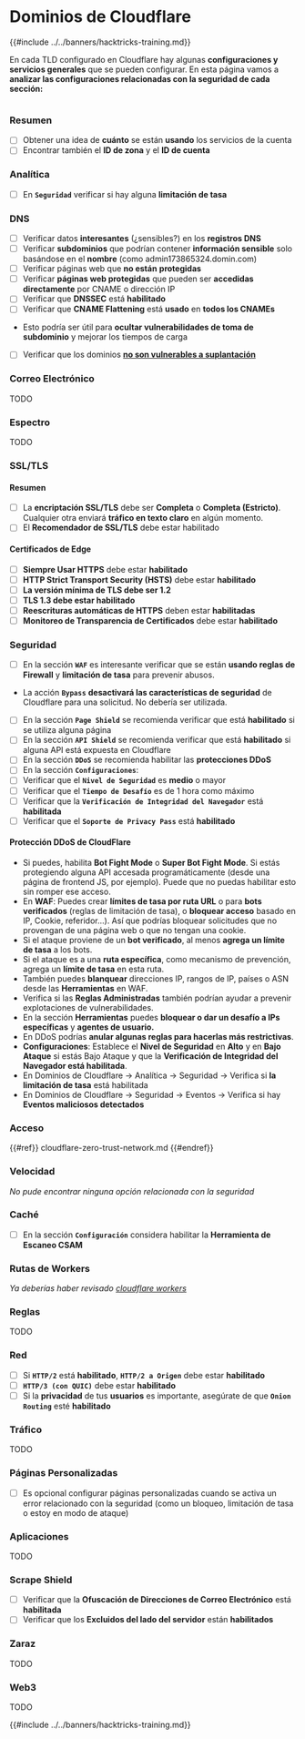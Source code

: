 # Dominios de Cloudflare

{{#include ../../banners/hacktricks-training.md}}

En cada TLD configurado en Cloudflare hay algunas **configuraciones y servicios generales** que se pueden configurar. En esta página vamos a **analizar las configuraciones relacionadas con la seguridad de cada sección:**

<figure><img src="../../images/image (101).png" alt=""><figcaption></figcaption></figure>

### Resumen

- [ ] Obtener una idea de **cuánto** se están **usando** los servicios de la cuenta
- [ ] Encontrar también el **ID de zona** y el **ID de cuenta**

### Analítica

- [ ] En **`Seguridad`** verificar si hay alguna **limitación de tasa**

### DNS

- [ ] Verificar datos **interesantes** (¿sensibles?) en los **registros DNS**
- [ ] Verificar **subdominios** que podrían contener **información sensible** solo basándose en el **nombre** (como admin173865324.domin.com)
- [ ] Verificar páginas web que **no están** **protegidas**
- [ ] Verificar **páginas web protegidas** que pueden ser **accedidas directamente** por CNAME o dirección IP
- [ ] Verificar que **DNSSEC** está **habilitado**
- [ ] Verificar que **CNAME Flattening** está **usado** en **todos los CNAMEs**
- Esto podría ser útil para **ocultar vulnerabilidades de toma de subdominio** y mejorar los tiempos de carga
- [ ] Verificar que los dominios [**no son vulnerables a suplantación**](https://book.hacktricks.wiki/en/network-services-pentesting/pentesting-smtp/index.html#mail-spoofing)

### **Correo Electrónico**

TODO

### Espectro

TODO

### SSL/TLS

#### **Resumen**

- [ ] La **encriptación SSL/TLS** debe ser **Completa** o **Completa (Estricto)**. Cualquier otra enviará **tráfico en texto claro** en algún momento.
- [ ] El **Recomendador de SSL/TLS** debe estar habilitado

#### Certificados de Edge

- [ ] **Siempre Usar HTTPS** debe estar **habilitado**
- [ ] **HTTP Strict Transport Security (HSTS)** debe estar **habilitado**
- [ ] **La versión mínima de TLS debe ser 1.2**
- [ ] **TLS 1.3 debe estar habilitado**
- [ ] **Reescrituras automáticas de HTTPS** deben estar **habilitadas**
- [ ] **Monitoreo de Transparencia de Certificados** debe estar **habilitado**

### **Seguridad**

- [ ] En la sección **`WAF`** es interesante verificar que se están **usando reglas de Firewall** y **limitación de tasa** para prevenir abusos.
- La acción **`Bypass`** **desactivará las características de seguridad** de Cloudflare para una solicitud. No debería ser utilizada.
- [ ] En la sección **`Page Shield`** se recomienda verificar que está **habilitado** si se utiliza alguna página
- [ ] En la sección **`API Shield`** se recomienda verificar que está **habilitado** si alguna API está expuesta en Cloudflare
- [ ] En la sección **`DDoS`** se recomienda habilitar las **protecciones DDoS**
- [ ] En la sección **`Configuraciones`**:
- [ ] Verificar que el **`Nivel de Seguridad`** es **medio** o mayor
- [ ] Verificar que el **`Tiempo de Desafío`** es de 1 hora como máximo
- [ ] Verificar que la **`Verificación de Integridad del Navegador`** está **habilitada**
- [ ] Verificar que el **`Soporte de Privacy Pass`** está **habilitado**

#### **Protección DDoS de CloudFlare**

- Si puedes, habilita **Bot Fight Mode** o **Super Bot Fight Mode**. Si estás protegiendo alguna API accesada programáticamente (desde una página de frontend JS, por ejemplo). Puede que no puedas habilitar esto sin romper ese acceso.
- En **WAF**: Puedes crear **límites de tasa por ruta URL** o para **bots verificados** (reglas de limitación de tasa), o **bloquear acceso** basado en IP, Cookie, referidor...). Así que podrías bloquear solicitudes que no provengan de una página web o que no tengan una cookie.
- Si el ataque proviene de un **bot verificado**, al menos **agrega un límite de tasa** a los bots.
- Si el ataque es a una **ruta específica**, como mecanismo de prevención, agrega un **límite de tasa** en esta ruta.
- También puedes **blanquear** direcciones IP, rangos de IP, países o ASN desde las **Herramientas** en WAF.
- Verifica si las **Reglas Administradas** también podrían ayudar a prevenir explotaciones de vulnerabilidades.
- En la sección **Herramientas** puedes **bloquear o dar un desafío a IPs específicas** y **agentes de usuario.**
- En DDoS podrías **anular algunas reglas para hacerlas más restrictivas**.
- **Configuraciones**: Establece el **Nivel de Seguridad** en **Alto** y en **Bajo Ataque** si estás Bajo Ataque y que la **Verificación de Integridad del Navegador está habilitada**.
- En Dominios de Cloudflare -> Analítica -> Seguridad -> Verifica si **la limitación de tasa** está habilitada
- En Dominios de Cloudflare -> Seguridad -> Eventos -> Verifica si hay **Eventos maliciosos detectados**

### Acceso

{{#ref}}
cloudflare-zero-trust-network.md
{{#endref}}

### Velocidad

_No pude encontrar ninguna opción relacionada con la seguridad_

### Caché

- [ ] En la sección **`Configuración`** considera habilitar la **Herramienta de Escaneo CSAM**

### **Rutas de Workers**

_Ya deberías haber revisado_ [_cloudflare workers_](#workers)

### Reglas

TODO

### Red

- [ ] Si **`HTTP/2`** está **habilitado**, **`HTTP/2 a Origen`** debe estar **habilitado**
- [ ] **`HTTP/3 (con QUIC)`** debe estar **habilitado**
- [ ] Si la **privacidad** de tus **usuarios** es importante, asegúrate de que **`Onion Routing`** esté **habilitado**

### **Tráfico**

TODO

### Páginas Personalizadas

- [ ] Es opcional configurar páginas personalizadas cuando se activa un error relacionado con la seguridad (como un bloqueo, limitación de tasa o estoy en modo de ataque)

### Aplicaciones

TODO

### Scrape Shield

- [ ] Verificar que la **Ofuscación de Direcciones de Correo Electrónico** está **habilitada**
- [ ] Verificar que los **Excluidos del lado del servidor** están **habilitados**

### **Zaraz**

TODO

### **Web3**

TODO

{{#include ../../banners/hacktricks-training.md}}
